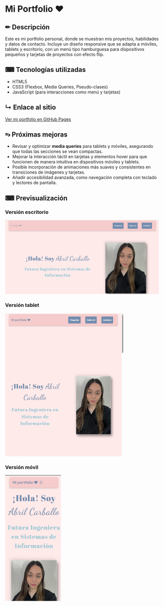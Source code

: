 # Mi Portfolio ❤

## ✏ Descripción 
Este es mi portfolio personal, donde se muestran mis proyectos, habilidades y datos de contacto. Incluye un diseño responsive que se adapta a móviles, tablets y escritorio, con un menú tipo hamburguesa para dispositivos pequeños y tarjetas de proyectos con efecto flip.

## ⌨ Tecnologías utilizadas 
- HTML5
- CSS3 (Flexbox, Media Queries, Pseudo-clases)
- JavaScript (para interacciones como menú y tarjetas)

## ↳ Enlace al sitio
[Ver mi portfolio en GitHub Pages](https://abril-carballo.github.io/portfolio-abril-carballo/)

## ⥱ Próximas mejoras 

- Revisar y optimizar **media queries** para tablets y móviles, asegurando que todas las secciones se vean compactas.  
- Mejorar la interacción táctil en tarjetas y elementos hover para que funcionen de manera intuitiva en dispositivos móviles y tablets.  
- Posible incorporación de animaciones más suaves y consistentes en transiciones de imágenes y tarjetas.  
- Añadir accesibilidad avanzada, como navegación completa con teclado y lectores de pantalla.

## ⌨ Previsualización

### Versión escritorio
![Escritorio](img/pc.png)

### Versión tablet
![Tablet](img/tablet.png)

### Versión móvil
![Móvil](img/telefono.png)
